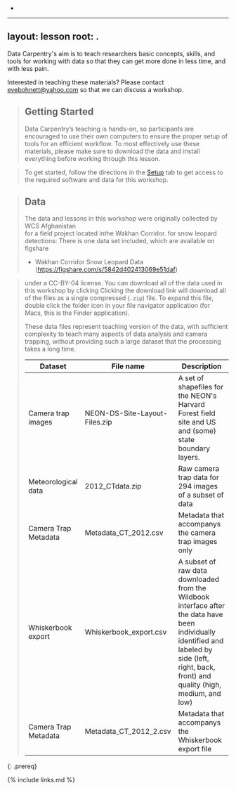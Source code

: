-
---
layout: lesson
root: .
---

Data Carpentry's aim is to teach researchers basic concepts, skills, and tools for working with data so that they can get more done in less time, and with less pain. 


Interested in teaching these materials? Please contact [evebohnett@yahoo.com](mailto:evebohnett@yahoo.com) so that we can discuss a workshop. 


> ## Getting Started
>
> Data Carpentry’s teaching is hands-on, so participants are encouraged to use 
> their own computers to ensure the proper setup of tools for an efficient 
> workflow. To most effectively use these materials, please make sure to download 
> the data and install everything before working through this lesson. 
> 

> To get started, follow the directions in the [Setup](setup.html) tab to
> get access to the required software and data for this workshop.

> ## Data
>
> The data and lessons in this workshop were originally collected by WCS Afghanistan  
> for a field project located inthe Wakhan Corridor. 
> for snow leopard detections:
> There is one data set included, which are available  on figshare
> * Wakhan Corridor Snow Leopard Data (https://figshare.com/s/5842d402413069e51daf)

> under a CC-BY-04 license. You can download all of the data used in this workshop by clicking 
> Clicking the download link will download all of the files as a single compressed
> (`.zip`) file. To expand this file, double click the folder icon in your file navigator application (for Macs, this is the Finder 
> application).
> 
> These data files represent teaching version of the data, with sufficient complexity to teach many aspects of  data analysis and camera trapping, without providing such a large dataset that the processing takes a long time.
> 
> | Dataset | File name | Description |
> | ---- | ------| ---- | 
> | Camera trap images | NEON-DS-Site-Layout-Files.zip | A set of shapefiles for the NEON's Harvard Forest field site and US and (some) state boundary layers. | 
> | Meteorological data |  2012_CTdata.zip | Raw camera trap data for 294 images of a subset of data
> | Camera Trap Metadata | Metadata_CT_2012.csv | Metadata that accompanys the camera trap images only| 
> | Whiskerbook export | Whiskerbook_export.csv | A subset of raw data downloaded from the Wildbook interface after the data have been individually identified and labeled by side (left, right, back, front) and quality (high, medium, and low) 
> | Camera Trap Metadata | Metadata_CT_2012_2.csv | Metadata that accompanys the Whiskerbook export file| 
> > 
{: .prereq} 

{% include links.md %}
